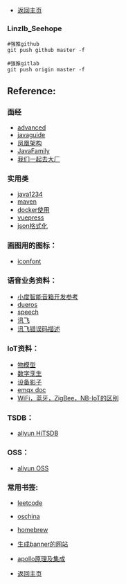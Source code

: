 * [返回主页](../home.md)

### Linzlb_Seehope
```shell
#强推github
git push github master -f

#强推gitlab
git push origin master -f
```

## Reference:
### 面经
* [advanced](https://doocs.gitee.io/advanced-java/#/)
* [javaguide](https://javaguide.cn/)
* [凤凰架构](http://icyfenix.cn/)
* [JavaFamily](https://gitee.com/sharehappy/JavaFamily)
* [我们一起去大厂](https://aobing.blog.csdn.net/category_9424379.html)

### 实用类
* [java1234](http://blog.java1234.com/index.html)
* [maven](https://mvnrepository.com/)
* [docker使用](https://www.runoob.com/docker/docker-container-usage.html)
* [vuepress](https://v2.vuepress.vuejs.org/zh/)
* [json格式化](https://www.json.cn/)


### 画图用的图标：
* [iconfont](https://www.iconfont.cn/)

### 语音业务资料：
* [小度智能音箱开发参考](https://www.cnblogs.com/qinlongqiang/p/12498788.html)
* [dueros](https://dueros.baidu.com/didp/doc/dueros-bot-platform/dbp-smart-home/smart-home-skill/intro-smart-skill_markdown)
* [speech](https://www.duiopen.com/docs/smarthome_overview)
* [讯飞](https://aiui.xfyun.cn/doc/aiui/)
* [讯飞错误码描述](https://shimo.im/sheet/w3yUy39uNKs0J7DT)

### IoT资料：
* [物模型](https://help.aliyun.com/document_detail/88239.html)
* [数字孪生](https://help.aliyun.com/document_detail/182342.html)
* [设备影子](https://help.aliyun.com/document_detail/53927.html)
* [emqx doc](https://docs.emqx.com/zh/enterprise/v4.2/development/protocol.html#mqtt%E5%8D%8F%E8%AE%AE)
* [WiFi，蓝牙，ZigBee，NB-IoT的区别](https://blog.csdn.net/wshh123456/article/details/88785761)

### TSDB：
* [aliyun HiTSDB](https://help.aliyun.com/document_detail/55652.html)

### OSS：
* [aliyun OSS](https://help.aliyun.com/document_detail/177682.html?spm=a2c4g.11186623.6.620.414113c0XjO9xB)

### 常用书签:
* [leetcode](https://leetcode-cn.com/)
* [oschina](https://www.oschina.net/)
* [homebrew](https://brew.sh/index_zh-cn)
* [生成banner的网站](http://www.network-science.de/ascii/)
* [apollo原理及集成](https://blog.csdn.net/wuzhiwei549/article/details/105139608/)

* [返回主页](../home.md)